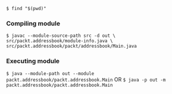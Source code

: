 `$ find "$(pwd)"`
### Compiling module
`
$ javac --module-source-path src -d out \
	src/packt.addressbook/module-info.java \
	src/packt.addressbook/packt/addressbook/Main.java
`

### Executing module
` $ java --module-path out --module packt.addressbook/packt.addressbook.Main `
OR
` $ java -p out -m packt.addressbook/packt.addressbook.Main `



